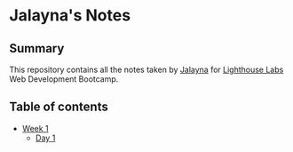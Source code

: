 # Jalayna's Notes
## Summary
 This repository contains all the notes taken by [Jalayna](https://github.com/jalaynatipantiza) for [Lighthouse Labs](https://www.lighthouselabs.ca/) Web Development Bootcamp. 
## Table of contents
* [Week 1](/Week_1)
  * [Day 1](/Week_1/Day_1)